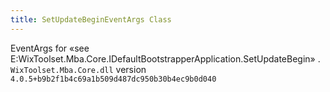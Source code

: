 ```yaml
---
title: SetUpdateBeginEventArgs Class
---
```

EventArgs for «see E:WixToolset.Mba.Core.IDefaultBootstrapperApplication.SetUpdateBegin» .
`WixToolset.Mba.Core.dll` version `4.0.5+b9b2f1b4c69a1b509d487dc950b30b4ec9b0d040`
